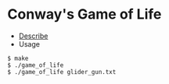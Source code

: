 # Conway's Game of Life
* [Describe](https://en.wikipedia.org/wiki/Conway%27s_Game_of_Life)
* Usage
```
$ make
$ ./game_of_life
$ ./game_of_life glider_gun.txt
```